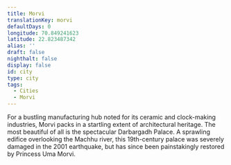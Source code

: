 ```yaml
---
title: Morvi
translationKey: morvi
defaultDays: 0
longitude: 70.849241623
latitude: 22.823487342
alias: ''
draft: false
nighthalt: false
display: false
id: city
type: city
tags:
  - Cities
  - Morvi
---
```

For a bustling manufacturing hub noted for its ceramic and clock-making industries, Morvi packs in a startling extent of architectural heritage. The most beautiful of all is the spectacular Darbargadh Palace. A sprawling edifice overlooking the Machhu river, this 19th-century palace was severely damaged in the 2001 earthquake, but has since been painstakingly restored by Princess Uma Morvi.